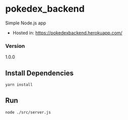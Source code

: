 # pokedex_backend

Simple Node.js app 
- Hosted in: https://pokedexbackend.herokuapp.com/

### Version

1.0.0

## Install Dependencies

```bash
yarn install 
```

## Run

```bash
node ./src/server.js
```
